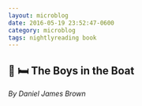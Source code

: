```yaml
---
layout: microblog
date: 2016-05-19 23:52:47-0600
category: microblog
tags: nightlyreading book
---
```

## 📖 🛏 The Boys in the Boat
*By Daniel James Brown*
